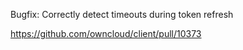 Bugfix: Correctly detect timeouts during token refresh

https://github.com/owncloud/client/pull/10373
